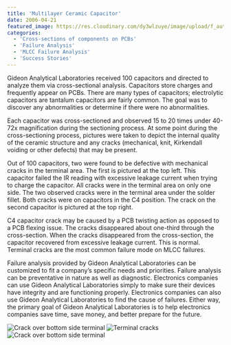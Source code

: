 ```yaml
---
title: 'Multilayer Ceramic Capacitor'
date: 2006-04-21
featured_image: https://res.cloudinary.com/dy3wlzuye/image/upload/f_auto,c_scale,w_250/v1/GideonLabsack-over-bottom-side-terminal.jpg
categories:
  - 'Cross-sections of components on PCBs'
  - 'Failure Analysis'
  - 'MLCC Failure Analysis'
  - 'Success Stories'
---
```


Gideon Analytical Laboratories received 100 capacitors and directed to analyze them via cross-sectional analysis. Capacitors store charges and frequently appear on PCBs. There are many types of capacitors; electrolytic capacitors are tantalum capacitors are fairly common. The goal was to discover any abnormalities or determine if there were no abnormalities.

Each capacitor was cross-sectioned and observed 15 to 20 times under 40-72x magnification during the sectioning process. At some point during the cross-sectioning process, pictures were taken to depict the internal quality of the ceramic structure and any cracks (mechanical, knit, Kirkendall voiding or other defects) that may be present.

Out of 100 capacitors, two were found to be defective with mechanical cracks in the terminal area. The first is pictured at the top left. This capacitor failed the IR reading with excessive leakage current when trying to charge the capacitor. All cracks were in the terminal area on only one side. The two observed cracks were in the terminal area under the solder fillet. Both cracks were on capacitors in the C4 position. The crack on the second capacitor is pictured at the top right.

C4 capacitor crack may be caused by a PCB twisting action as opposed to a PCB flexing issue. The cracks disappeared about one-third through the cross-section. When the cracks disappeared from the cross-section, the capacitor recovered from excessive leakage current. This is normal. Terminal cracks are the most common failure mode on MLCC failures.

Failure analysis provided by Gideon Analytical Laboratories can be customized to fit a company’s specific needs and priorities. Failure analysis can be preventative in nature as well as diagnostic. Electronics companies can use Gideon Analytical Laboratories simply to make sure their devices have integrity and are functioning properly. Electronics companies can also use Gideon Analytical Laboratories to find the cause of failures. Either way, the primary goal of Gideon Analytical Laboratories is to help electronics companies save time, save money, and better prepare for the future.

![Crack over bottom side terminal](https://res.cloudinary.com/dy3wlzuye/image/upload/f_auto,c_scale,w_300/GideonLabsack-over-bottom-side-terminal.jpg 'Crack over bottom side terminal')
![Terminal cracks](https://res.cloudinary.com/dy3wlzuye/image/upload/f_auto,c_scale,w_300/GideonLabsrminal-cracks.jpg 'Terminal cracks')
![Crack over bottom side terminal](https://res.cloudinary.com/dy3wlzuye/image/upload/f_auto,c_scale,w_300/GideonLabsack-over-bottom-side-terminal.jpg 'Crack over bottom side terminal')
